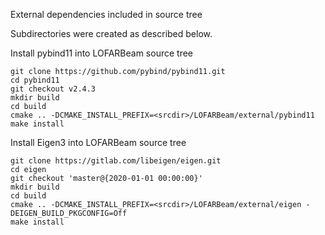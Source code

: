 External dependencies included in source tree

Subdirectories were created as described below.


Install pybind11 into LOFARBeam source tree


    git clone https://github.com/pybind/pybind11.git
    cd pybind11
    git checkout v2.4.3
    mkdir build
    cd build
    cmake .. -DCMAKE_INSTALL_PREFIX=<srcdir>/LOFARBeam/external/pybind11
    make install


Install Eigen3 into LOFARBeam source tree

    git clone https://gitlab.com/libeigen/eigen.git
    cd eigen
    git checkout 'master@{2020-01-01 00:00:00}'
    mkdir build
    cd build
    cmake .. -DCMAKE_INSTALL_PREFIX=<srcdir>/LOFARBeam/external/eigen -DEIGEN_BUILD_PKGCONFIG=Off
    make install
